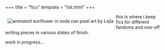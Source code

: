 +++
title = "fics"
template = "list.html"
+++

<img src="/images/lacroixsunflower.gif" style="float:left;margin:1em 0.5em" alt="animated sunflower in soda can pixel art by Lejla">

this is where i keep fics for different fandoms and one-off writing pieces in various states of finish.

<p style="clear:both"></p>

work in progress...